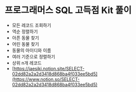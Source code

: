 # 프로그래머스 SQL 고득점 Kit 풀이

- 모든 레코드 조회하기
- 역순 정렬하기
- 아픈 동물 찾기
- 어린 동물 찾기
- 동물의 아이디와 이름
- 여러 기준으로 정렬하기
- 상위 n개 레코드
- [https://jaesiki.notion.site/SELECT-02dd82a2a2d3418d868ba4f033ee5bd5](https://www.notion.so/SELECT-02dd82a2a2d3418d868ba4f033ee5bd5)